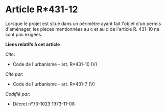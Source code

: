 # Article R*431-12

Lorsque le projet est situé dans un périmètre ayant fait l'objet d'un permis d'aménager, les pièces mentionnées au c et au d
de l'article R. 431-10 ne sont pas exigées.

**Liens relatifs à cet article**

_Cite_:

  - Code de l'urbanisme - art. R*431-10 (V)

_Cité par_:

  - Code de l'urbanisme - art. R*431-7 (V)

_Codifié par_:

  - Décret n°73-1023 1973-11-08
